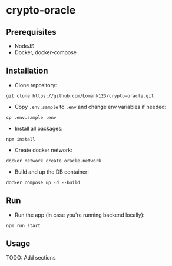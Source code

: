 # crypto-oracle


## Prerequisites

- NodeJS
- Docker, docker-compose


## Installation

- Clone repository:

```shell
git clone https://github.com/Lomank123/crypto-oracle.git
```

- Copy `.env.sample` to `.env` and change env variables if needed:

```shell
cp .env.sample .env
```

- Install all packages:

```shell
npm install
```

- Create docker network:

```shell
docker network create oracle-network
```

- Build and up the DB container:

```shell
docker compose up -d --build
```


## Run

- Run the app (in case you're running backend locally):

```shell
npm run start
```


## Usage

TODO: Add sections
